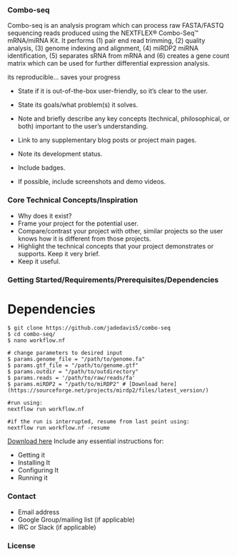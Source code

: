 
### Combo-seq

Combo-seq is an analysis program which can process raw FASTA/FASTQ sequencing reads produced using the NEXTFLEX® Combo-Seq™ mRNA/miRNA Kit. It performs (1) pair end read trimming, (2) quality analysis, (3) genome indexing and alignment, (4) miRDP2 miRNA identification, (5) separates sRNA from mRNA 
and (6) creates a gene count matrix which can be used for further differential expression analysis.  

its reproducible... saves your progress 
- State if it is out-of-the-box user-friendly, so it’s clear to the user.

- State its goals/what problem(s) it solves.
- Note and briefly describe any key concepts (technical, philosophical, or both) important to the user’s understanding.
- Link to any supplementary blog posts or project main pages.
- Note its development status.
- Include badges.
- If possible, include screenshots and demo videos.

### Core Technical Concepts/Inspiration

- Why does it exist?
- Frame your project for the potential user. 
- Compare/contrast your project with other, similar projects so the user knows how it is different from those projects.
- Highlight the technical concepts that your project demonstrates or supports. Keep it very brief.
- Keep it useful.

### Getting Started/Requirements/Prerequisites/Dependencies
# Dependencies 


``` 
$ git clone https://github.com/jadedavis5/combo-seq
$ cd combo-seq/
$ nano workflow.nf

# change parameters to desired input 
$ params.genome_file = "/path/to/genome.fa"
$ params.gtf_file = "/path/to/genome.gtf"
$ params.outdir = "/path/to/outdirectory"
$ params.reads = '/path/to/raw/reads/fa'
$ params.miRDP2 = "/path/to/miRDP2" # [Download here](https://sourceforge.net/projects/mirdp2/files/latest_version/)

#run using:
nextflow run workflow.nf

#if the run is interrupted, resume from last point using:
nextflow run workflow.nf -resume
```
[Download here](https://sourceforge.net/projects/mirdp2/files/latest_version/)
Include any essential instructions for:
- Getting it
- Installing It
- Configuring It
- Running it


### Contact
- Email address
- Google Group/mailing list (if applicable)
- IRC or Slack (if applicable)

### License
